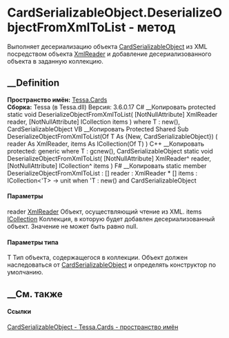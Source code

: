 # CardSerializableObject.DeserializeObjectFromXmlToList<T> \- метод
Выполняет десериализацию объекта
[CardSerializableObject](T_Tessa_Cards_CardSerializableObject.htm) из XML
посредством объекта
[XmlReader](https://learn.microsoft.com/dotnet/api/system.xml.xmlreader) и
добавление десериализованного объекта в заданную коллекцию.
## __Definition
 **Пространство имён:** [Tessa.Cards](N_Tessa_Cards.htm)  
 **Сборка:** Tessa (в Tessa.dll) Версия: 3.6.0.17
C# __Копировать
     protected static void DeserializeObjectFromXmlToList<T>(
    	[NotNullAttribute] XmlReader reader,
    	[NotNullAttribute] ICollection<T> items
    )
    where T : new(), CardSerializableObject
VB __Копировать
     Protected Shared Sub DeserializeObjectFromXmlToList(Of T As {New, CardSerializableObject}) ( 
    	<NotNullAttribute> reader As XmlReader,
    	<NotNullAttribute> items As ICollection(Of T)
    )
C++ __Копировать
     protected:
    generic<typename T>
    where T : gcnew(), CardSerializableObject
    static void DeserializeObjectFromXmlToList(
    	[NotNullAttribute] XmlReader^ reader, 
    	[NotNullAttribute] ICollection<T>^ items
    )
F# __Копировать
     static member DeserializeObjectFromXmlToList : 
            [<NotNullAttribute>] reader : XmlReader * 
            [<NotNullAttribute>] items : ICollection<'T> -> unit  when 'T : new() and CardSerializableObject
#### Параметры
reader
[XmlReader](https://learn.microsoft.com/dotnet/api/system.xml.xmlreader)
    Объект, осуществляющий чтение из XML.
items
[ICollection](https://learn.microsoft.com/dotnet/api/system.collections.generic.icollection-1)<T>
     Коллекция, в которую будет добавлен десериализованный объект. Значение не может быть равно null. 
#### Параметры типа
T
     Тип объекта, содержащегося в коллекции. Объект должен наследоваться от [CardSerializableObject](T_Tessa_Cards_CardSerializableObject.htm) и определять конструктор по умолчанию. 
## __См. также
#### Ссылки
[CardSerializableObject - ](T_Tessa_Cards_CardSerializableObject.htm)
[Tessa.Cards - пространство имён](N_Tessa_Cards.htm)
